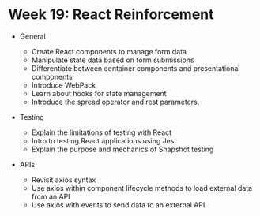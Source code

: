 # Week 19: React Reinforcement

- General
  - Create React components to manage form data
  - Manipulate state data based on form submissions
  - Differentiate between container components and presentational components
  - Introduce WebPack
  - Learn about hooks for state management
  - Introduce the spread operator and rest parameters.

- Testing
  - Explain the limitations of testing with React
  - Intro to testing React applications using Jest
  - Explain the purpose and mechanics of Snapshot testing

- APIs
  - Revisit axios syntax
  - Use axios within component lifecycle methods to load external data from an API
  - Use axios with events to send data to an external API
